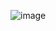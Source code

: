 ![image](https://user-images.githubusercontent.com/84986194/192428472-bb75125e-a51d-4122-a138-6b3bbfacddcc.png)


